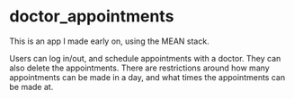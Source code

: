 # doctor_appointments
This is an app I made early on, using the MEAN stack. 

Users can log in/out, and schedule appointments with a doctor. They can also delete the appointments. There are restrictions around how many appointments can be made in a day, and what times the appointments can be made at.
